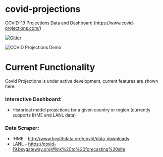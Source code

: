 # covid-projections
COVID-19 Projections Data and Dashboard (https://www.covid-projections.com/)

[![Gitter](https://badges.gitter.im/covid-projections-tracker/community.svg)](https://gitter.im/covid-projections-tracker/community?utm_source=badge&utm_medium=badge&utm_campaign=pr-badge)

![COVID Projections Demo](assets/ihme_tracker_v1.gif)

# Current Functionality

Covid Projections is under active development, current features are shown here.

### Interactive Dashboard:
- Historical model projections for a given country or region (currently supports IHME and LANL data)

### Data Scraper:
- IHME - http://www.healthdata.org/covid/data-downloads
- LANL - https://covid-19.bsvgateway.org/#link%20to%20forecasting%20site





